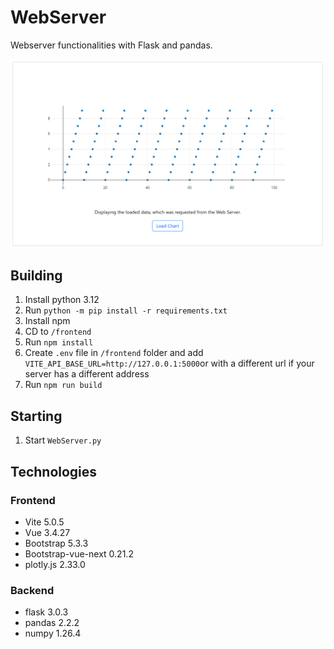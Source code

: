 # WebServer
Webserver functionalities with Flask and pandas.

![Example of the web application. It displays a scatter plot where points are organized in the shape of a slightly angled parallelogram.](web_app.png "Example of the web application.")

## Building

1. Install python 3.12
2. Run `python -m pip install -r requirements.txt`
2. Install npm
3. CD to `/frontend`
4. Run `npm install`
5. Create `.env` file in `/frontend` folder and add `VITE_API_BASE_URL=http://127.0.0.1:5000`or with a different url if your server has a different address
5. Run `npm run build`

## Starting
1. Start `WebServer.py`

## Technologies
### Frontend
- Vite 5.0.5
- Vue 3.4.27
- Bootstrap 5.3.3
- Bootstrap-vue-next 0.21.2
- plotly.js 2.33.0

### Backend
- flask 3.0.3
- pandas 2.2.2
- numpy 1.26.4
